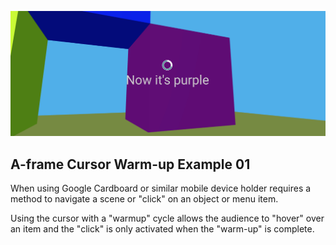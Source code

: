 ![Warm-up Cursor in Action](https://github.com/CrowtreesStudio/Aframe.Example.Files/blob/master/A-Frame.Virtual.Reality/Aframe.Cursor.Warmup.1/images/screenshot.jpg)
## A-frame Cursor Warm-up Example 01
<p>When using Google Cardboard or similar mobile device holder requires a method to navigate a scene or "click" on an object or menu item.</p><p>Using the cursor with a "warmup" cycle allows the audience to "hover" over an item and the "click" is only activated when the "warm-up" is complete.</p>
